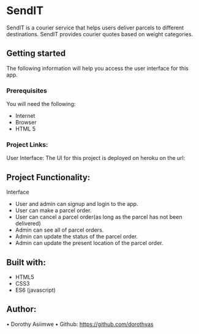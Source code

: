 # SendIT
SendIT is a courier service that helps users deliver parcels to different destinations. SendIT provides courier quotes based on weight categories.

## Getting started
The following information will help you access the user interface for this app.

### Prerequisites
You will need the following:
- Internet
- Browser
- HTML 5 

### Project Links:
User Interface: The UI for this project is deployed on heroku on the url: 

## Project Functionality:
Interface

- User and admin can signup and login to the app.
- User can make a parcel order.
- User can cancel a parcel order(as long as the parcel has not been delivered)
- Admin can see all of parcel orders.
- Admin can update the status of the parcel order.
- Admin can update the present location of the parcel order.

## Built with:
- HTML5
- CSS3
- ES6 (javascript)

## Author: 
• Dorothy Asiimwe
• Github: https://github.com/dorothyas
